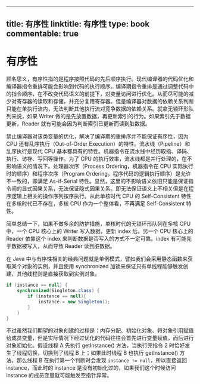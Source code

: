 
---
title: 有序性
linktitle: 有序性
type: book
commentable: true
---

# 有序性

顾名思义，有序性指的是程序按照代码的先后顺序执行。现代编译器的代码优化和编译器指令重排可能会影响到代码的执行顺序。编译期指令重排是通过调整代码中的指令顺序，在不改变代码语义的前提下，对变量访问进行优化。从而尽可能的减少对寄存器的读取和存储，并充分复用寄存器。但是编译器对数据的依赖关系判断只能在单执行流内，无法判断其他执行流对竞争数据的依赖关系。就拿无锁环形队列来说，如果 Writer 做的是先放置数据，再更新索引的行为。如果索引先于数据更新，Reader 就有可能会因为判断索引已更新而读到脏数据。

禁止编译器对该类变量的优化，解决了编译期的重排序并不能保证有序性，因为 CPU 还有乱序执行（Out-of-Order Execution）的特性。流水线（Pipeline）和乱序执行是现代 CPU 基本都具有的特性。机器指令在流水线中经历取指、译码、执行、访存、写回等操作。为了 CPU 的执行效率，流水线都是并行处理的，在不影响语义的情况下。处理器次序（Process Ordering，机器指令在 CPU 实际执行时的顺序）和程序次序（Program Ordering，程序代码的逻辑执行顺序）是允许不一致的，即满足 As-if-Serial 特性。显然，这里的不影响语义依旧只能是保证指令间的显式因果关系，无法保证隐式因果关系。即无法保证语义上不相关但是在程序逻辑上相关的操作序列按序执行。从此单核时代 CPU 的 Self-Consistent 特性在多核时代已不存在，多核 CPU 作为一个整体看，不再满足 Self-Consistent 特性。

简单总结一下，如果不做多余的防护措施，单核时代的无锁环形队列在多核 CPU 中，一个 CPU 核心上的 Writer 写入数据，更新 index 后。另一个 CPU 核心上的 Reader 依靠这个 index 来判断数据是否写入的方式不一定可靠。index 有可能先于数据被写入，从而导致 Reader 读到脏数据。

在 Java 中与有序性相关的经典问题就是单例模式，譬如我们会采用静态函数来获取某个对象的实例，并且使用 synchronized 加锁来保证只有单线程能够触发创建，其他线程则是直接获取到实例对象。

```java
if (instance == null) {
    synchronized(Singleton.class) {
        if (instance == null){
            instance = new Singleton();
        }
    }
}
```

不过虽然我们期望的对象创建的过程是：内存分配、初始化对象、将对象引用赋值给成员变量，但是实际情况下经过优化的代码往往会首先进行变量赋值，而后进行对象初始化。假设线程 A 先执行 getInstance() 方法，当执行完指令 2 时恰好发生了线程切换，切换到了线程 B 上；如果此时线程 B 也执行 getInstance() 方法，那么线程 B 在执行第一个判断时会发现 `instance != null`，所以直接返回 instance，而此时的 instance 是没有初始化过的，如果我们这个时候访问 instance 的成员变量就可能触发空指针异常。

    